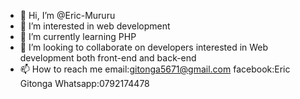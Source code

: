 - 👋 Hi, I’m @Eric-Mururu
- 👀 I’m interested in web development
- 🌱 I’m currently learning PHP 
- 💞️ I’m looking to collaborate on developers interested in Web development both front-end and back-end
- 📫 How to reach me
email:gitonga5671@gmail.com
facebook:Eric Gitonga
Whatsapp:0792174478

<!---
Eric-Mururu/Eric-Mururu is a ✨ special ✨ repository because its `README.md` (this file) appears on your GitHub profile.
You can click the Preview link to take a look at your changes.
--->
